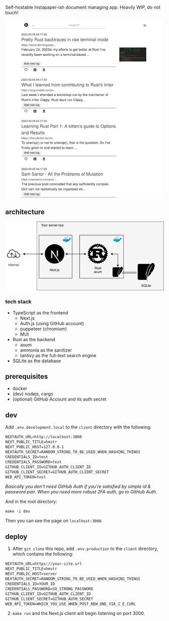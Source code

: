 Self-hostable Instapaper-ish document managing app. Heavily WIP, do not touch!

![screenshot.png](screenshots/screenshot.png)

## architecture

![diagram.png](screenshots/architecture.png)

### tech stack

- TypeScript as the frontend
  - Next.js
  - Auth.js (using GitHub account)
  - puppeteer (chromium)
  - MUI
- Rust as the backend
  - axum
  - ammonia as the sanitizer
  - tantivy as the full-text search engine
- SQLite as the database

## prerequisites

- docker
- (dev) nodejs, cargo
- (optional) GitHub Account and its auth secret

## dev

Add `.env.development.local` to the `client` directory with the following:

```
NEXTAUTH_URL=http://localhost:3000
NEXT_PUBLIC_TITLE=hmstr
NEXT_PUBLIC_HOST=127.0.0.1
NEXTAUTH_SECRET=RANDOM_STRING_TO_BE_USED_WHEN_HASHING_THINGS
CREDENTIALS_ID=test
CREDENTIALS_PASSWORD=test
GITHUB_CLIENT_ID=GITHUB_AUTH_CLIENT_ID
GITHUB_CLIENT_SECRET=GITHUB_AUTH_CLIENT_SECRET
WEB_API_TOKEN=test
```

_Basically you don't need GitHub Auth if you're satisfied by simple id &
password pair. When you need more robust 2FA auth, go to GitHub Auth._

And in the root directory:

```
make -i dev
```

Then you can see the page on `localhost:3000`.

## deploy

1. After `git clone` this repo, add `.env.production` to the `client` directory,
   which contains the following:

```
NEXTAUTH_URL=https://your-site.url
NEXT_PUBLIC_TITLE=hmstr
NEXT_PUBLIC_HOST=server
NEXTAUTH_SECRET=RANDOM_STRING_TO_BE_USED_WHEN_HASHING_THINGS
CREDENTIALS_ID=YOUR_ID
CREDENTIALS_PASSWORD=SO_STRONG_PASSWORD
GITHUB_CLIENT_ID=GITHUB_AUTH_CLIENT_ID
GITHUB_CLIENT_SECRET=GITHUB_AUTH_SECRET
WEB_API_TOKEN=WHICH_YOU_USE_WHEN_POST_NEW_ONE_VIA_I_E_CURL
```

2. `make run` and the Next.js client will begin listening on port 3000.
